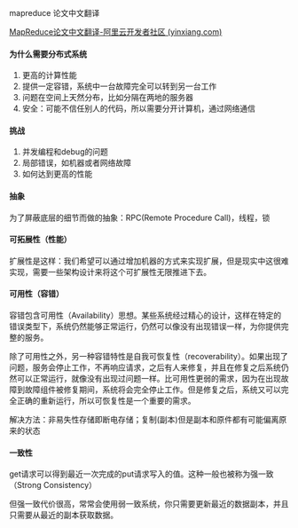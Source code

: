 mapreduce 论文中文翻译

[MapReduce论文中文翻译-阿里云开发者社区 (yinxiang.com)](https://app.yinxiang.com/shard/s14/nl/37342448/47e5a917-c5d4-4314-86fb-a6f9eb71219c)



#### 为什么需要分布式系统

1. 更高的计算性能
2. 提供一定容错，系统中一台故障完全可以转到另一台工作
3. 问题在空间上天然分布，比如分隔在两地的服务器
4. 安全：可能不信任别人的代码，所以需要分开计算机，通过网络通信

#### 挑战

1. 并发编程和debug的问题
2. 局部错误，如机器或者网络故障
3. 如何达到更高的性能

#### 抽象

为了屏蔽底层的细节而做的抽象：RPC(Remote Procedure Call)，线程，锁

#### 可拓展性（性能）

扩展性是这样：我们希望可以通过增加机器的方式来实现扩展，但是现实中这很难实现，需要一些架构设计来将这个可扩展性无限推进下去。

#### 可用性（容错）

容错包含可用性（Availability）思想。某些系统经过精心的设计，这样在特定的错误类型下，系统仍然能够正常运行，仍然可以像没有出现错误一样，为你提供完整的服务。

除了可用性之外，另一种容错特性是自我可恢复性（recoverability）。如果出现了问题，服务会停止工作，不再响应请求，之后有人来修复，并且在修复之后系统仍然可以正常运行，就像没有出现过问题一样。比可用性更弱的需求，因为在出现故障到故障组件被修复期间，系统将会完全停止工作。但是修复之后，系统又可以完全正确的重新运行，所以可恢复性是一个重要的需求。



解决方法：非易失性存储即断电存储；复制(副本)但是副本和原件都有可能偏离原来的状态



#### 一致性

get请求可以得到最近一次完成的put请求写入的值。这种一般也被称为强一致（Strong Consistency）

但强一致代价很高，常常会使用弱一致系统，你只需要更新最近的数据副本，并且只需要从最近的副本获取数据。